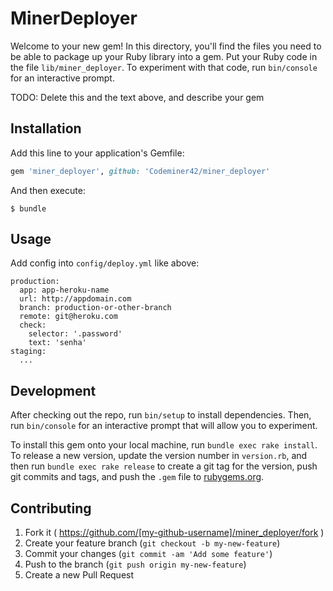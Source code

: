 # MinerDeployer

Welcome to your new gem! In this directory, you'll find the files you need to be able to package up your Ruby library into a gem. Put your Ruby code in the file `lib/miner_deployer`. To experiment with that code, run `bin/console` for an interactive prompt.

TODO: Delete this and the text above, and describe your gem

## Installation

Add this line to your application's Gemfile:

```ruby
gem 'miner_deployer', github: 'Codeminer42/miner_deployer'  
```

And then execute:

    $ bundle

## Usage

Add config into `config/deploy.yml` like above:

```
production:
  app: app-heroku-name
  url: http://appdomain.com
  branch: production-or-other-branch
  remote: git@heroku.com
  check:
    selector: '.password'
    text: 'senha'
staging:
  ...
```
## Development

After checking out the repo, run `bin/setup` to install dependencies. Then, run `bin/console` for an interactive prompt that will allow you to experiment.

To install this gem onto your local machine, run `bundle exec rake install`. To release a new version, update the version number in `version.rb`, and then run `bundle exec rake release` to create a git tag for the version, push git commits and tags, and push the `.gem` file to [rubygems.org](https://rubygems.org).

## Contributing

1. Fork it ( https://github.com/[my-github-username]/miner_deployer/fork )
2. Create your feature branch (`git checkout -b my-new-feature`)
3. Commit your changes (`git commit -am 'Add some feature'`)
4. Push to the branch (`git push origin my-new-feature`)
5. Create a new Pull Request
